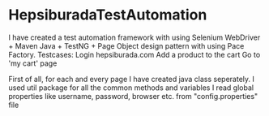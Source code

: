# HepsiburadaTestAutomation
I have created a test automation framework with using Selenium WebDriver + Maven Java + TestNG + Page Object design pattern with using Pace Factory. 
Testcases: 
Login hepsiburada.com
Add a product to the cart
Go to 'my cart' page

First of all, for each and every page I have created java class seperately. 
I used util package for all the common methods and variables
I read global properties like username, password, browser etc. from "config.properties" file 


